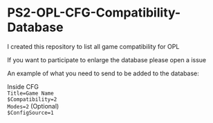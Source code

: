 # PS2-OPL-CFG-Compatibility-Database


I created this repository to list all game compatibility for OPL

If you want to participate to enlarge the database please open a issue


An example of what you need to send to be added to the database:

Inside CFG                       
`Title=Game Name`                     
`$Compatibility=2`               
`Modes=2`      (Optional)                        
`$ConfigSource=1`                      

